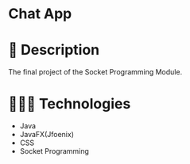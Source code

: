 # Chat App

# 📜 Description
The final project of the Socket Programming Module.

# 👨🏻‍💻 Technologies
<ul>
  <li>Java</li>
  <li>JavaFX(Jfoenix)</li>
  <li>CSS</li>
  <li>Socket Programming</li>
</ul>
